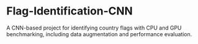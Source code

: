 # Flag-Identification-CNN
A CNN-based project for identifying country flags with CPU and GPU benchmarking, including data augmentation and performance evaluation.
